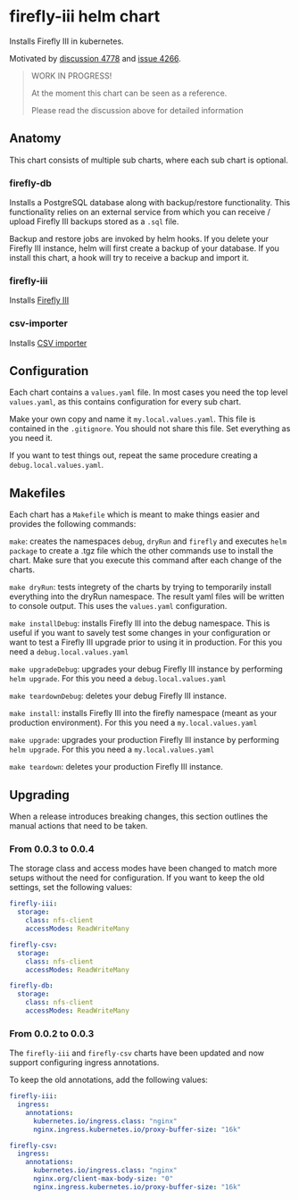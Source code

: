 # firefly-iii helm chart

Installs Firefly III in kubernetes.

Motivated by [discussion 4778](https://github.com/firefly-iii/firefly-iii/discussions/4778) and [issue 4266](https://github.com/firefly-iii/firefly-iii/issues/4266).

> WORK IN PROGRESS!
> 
> At the moment this chart can be seen as a reference.
> 
> Please read the discussion above for detailed information

## Anatomy
This chart consists of multiple sub charts, where each sub chart is optional.

### firefly-db
Installs a PostgreSQL database along with backup/restore functionality. This functionality relies on an external service from which you can receive / upload Firefly III backups stored as a `.sql` file.

Backup and restore jobs are invoked by helm hooks. If you delete your Firefly III instance, helm will first create a backup of your database. If you install this chart, a hook will try to receive a backup and import it.

### firefly-iii
Installs [Firefly III](https://github.com/firefly-iii/firefly-iii)

### csv-importer
Installs [CSV importer](https://github.com/firefly-iii/csv-importer)

## Configuration

Each chart contains a `values.yaml` file. In most cases you need the top level `values.yaml`, as this contains configuration for every sub chart.

Make your own copy and name it `my.local.values.yaml`. This file is contained in the `.gitignore`. You should not share this file. Set everything as you need it.

If you want to test things out, repeat the same procedure creating a `debug.local.values.yaml`.

## Makefiles
Each chart has a `Makefile` which is meant to make things easier and provides the following commands:

`make`: creates the namespaces `debug`, `dryRun` and `firefly` and executes `helm package` to create a .tgz file which the other commands use to install the chart. Make sure that you execute this command after each change of the charts.

`make dryRun`: tests integrety of the charts by trying to temporarily install everything into the dryRun namespace. The result yaml files will be written to console output. This uses the `values.yaml` configuration.

`make installDebug`: installs Firefly III into the debug namespace. This is useful if you want to savely test some changes in your configuration or want to test a Firefly III upgrade prior to using it in production. For this you need a `debug.local.values.yaml`

`make upgradeDebug`: upgrades your debug Firefly III instance by performing `helm upgrade`. For this you need a `debug.local.values.yaml`

`make teardownDebug`: deletes your debug Firefly III instance.

`make install`: installs Firefly III into the firefly namespace (meant as your production environment). For this you need a `my.local.values.yaml`

`make upgrade`: upgrades your production Firefly III instance by performing `helm upgrade`. For this you need a `my.local.values.yaml`

`make teardown`: deletes your production Firefly III instance.

## Upgrading

When a release introduces breaking changes, this section outlines the manual actions that need to be taken.

### From 0.0.3 to 0.0.4

The storage class and access modes have been changed to match more setups without the need for configuration. If you want to keep the old settings, set the following values:

```yaml
firefly-iii:
  storage:
    class: nfs-client
    accessModes: ReadWriteMany

firefly-csv:
  storage:
    class: nfs-client
    accessModes: ReadWriteMany

firefly-db:
  storage:
    class: nfs-client
    accessModes: ReadWriteMany
```

### From 0.0.2 to 0.0.3

The `firefly-iii` and `firefly-csv` charts have been updated and now support configuring ingress annotations.

To keep the old annotations, add the following values:

```yaml
firefly-iii:
  ingress:
    annotations:
      kubernetes.io/ingress.class: "nginx"
      nginx.ingress.kubernetes.io/proxy-buffer-size: "16k"

firefly-csv:
  ingress:
    annotations:
      kubernetes.io/ingress.class: "nginx"
      nginx.org/client-max-body-size: "0"
      nginx.ingress.kubernetes.io/proxy-buffer-size: "16k"
```
